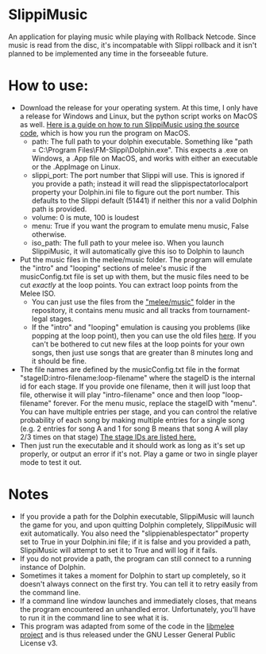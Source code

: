 # SlippiMusic
An application for playing music while playing with Rollback Netcode. Since music is read from the disc, it's incompatable with Slippi rollback and it isn't planned to be implemented any time in the forseeable future. 

# How to use:
- Download the release for your operating system. At this time, I only have a release for Windows and Linux, but the python script works on MacOS as well. [Here is a guide on how to run SlippiMusic using the source code](https://github.com/Noah-C-S/SlippiMusic/wiki/Running-From-Source), which is how you run the program on MacOS.
	- path: The full path to your dolphin executable. Something like "path = C:\Program Files\FM-Slippi\Dolphin.exe". This expects a .exe on Windows, a .App file on MacOS, and works with either an executable or the .AppImage on Linux.
	- slippi_port: The port number that Slippi will use. This is ignored if you provide a path; instead it will read the slippispectatorlocalport property your Dolphin.ini file to figure out the port number. This defaults to the Slippi default (51441) if neither this nor a valid Dolphin path is provided.
	- volume: 0 is mute, 100 is loudest
	- menu: True if you want the program to emulate menu music, False otherwise.
	- iso_path: The full path to your melee iso. When you launch SlippiMusic, it will automatically give this iso to Dolphin to launch 
- Put the music files in the melee/music folder. The program will emulate the "intro" and "looping" sections of melee's music if the musicConfig.txt file is set up with them, but the music files need to be cut *exactly* at the loop points. You can extract loop points from the Melee ISO.
	- You can just use the files from the ["melee/music"](https://github.com/Noah-C-S/SlippiMusic/tree/master/melee/music) folder in the repository, it contains menu music and all tracks from tournament-legal stages.
	- If the "intro" and "looping" emulation is causing you problems (like popping at the loop point), then you can use the old files [here](https://github.com/Noah-C-S/SlippiMusic/tree/d7e1732389a06be028cbd6a994bf52d03acf6894/melee/music). If you can't be bothered to cut new files at the loop points for your own songs, then just use songs that are greater than 8 minutes long and it should be fine.
- The file names are defined by the musicConfig.txt file in the format "stageID:intro-filename:loop-filename" where the stageID is the internal id for each stage. If you provide one filename, then it will just loop that file, otherwise it will play "intro-filename" once and then loop "loop-filename" forever. For the menu music, replace the stageID with "menu". You can have multiple entries per stage, and you can control the relative probability of each song by making multiple entries for a single song (e.g. 2 entries for song A and 1 for song B means that song A will play 2/3 times on that stage) [The stage IDs are listed here.](https://www.ssbwiki.com/Debug_menu_(SSBM)#stages)
- Then just run the executable and it should work as long as it's set up properly, or output an error if it's not. Play a game or two in single player mode to test it out.

# Notes
- If you provide a path for the Dolphin executable, SlippiMusic will launch the game for you, and upon quitting Dolphin completely, SlippiMusic will exit automatically. You also need the "slippienablespectator" property set to True in your Dolphin.ini file; if it is false and you provided a path, SlippiMusic will attempt to set it to True and will log if it fails.
- If you do not provide a path, the program can still connect to a running instance of Dolphin.
- Sometimes it takes a moment for Dolphin to start up completely, so it doesn't always connect on the first try. You can tell it to retry easily from the command line.
- If a command line window launches and immediately closes, that means the program encountered an unhandled error. Unfortunately, you'll have to run it in the command line to see what it is.
- This program was adapted from some of the code in the [libmelee project](https://github.com/altf4/libmelee/) and is thus released under the GNU Lesser General Public License v3.

